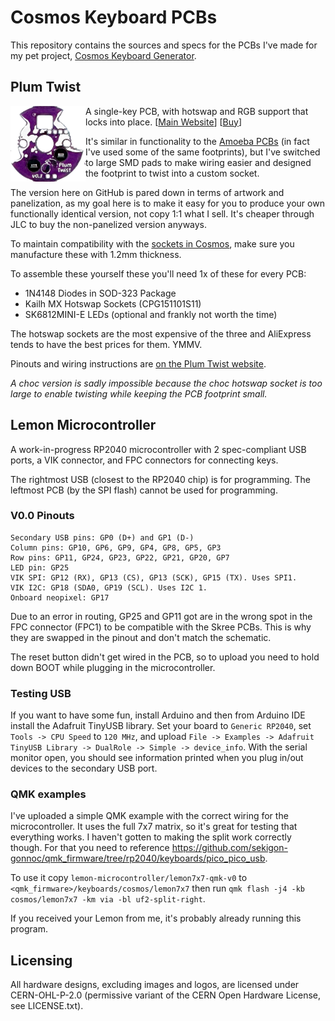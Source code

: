 # Cosmos Keyboard PCBs

This repository contains the sources and specs for the PCBs I've made for my pet project, [Cosmos Keyboard Generator](https://ryanis.cool/cosmos).

## Plum Twist

<img src="plum-twist/plum-twist.png" align="left" width="120" height="121" />

A single-key PCB, with hotswap and RGB support that locks into place. [[Main Website](https://ryanis.cool/cosmos/plum-twist/)] [[Buy](https://cosmos-store.ryanis.cool/products/plum-twist)]

It's similar in functionality to the [Amoeba PCBs](https://github.com/JKing-B16/keyboard-pcbs) (in fact I've used some of the same footprints), but I've switched to large SMD pads to make wiring easier and designed the footprint to twist into a custom socket.

The version here on GitHub is pared down in terms of artwork and panelization, as my goal here is to make it easy for you to produce your own functionally identical version, not copy 1:1 what I sell. It's cheaper through JLC to buy the non-panelized version anyways.

To maintain compatibility with the [sockets in Cosmos](https://github.com/rianadon/Cosmos-Keyboards/blob/main/src/assets/key-mx-pcb-plum.step), make sure you manufacture these with 1.2mm thickness.

To assemble these yourself these you'll need 1x of these for every PCB:

- 1N4148 Diodes in SOD-323 Package
- Kailh MX Hotswap Sockets (CPG151101S11)
- SK6812MINI-E LEDs (optional and frankly not worth the time)

The hotswap sockets are the most expensive of the three and AliExpress tends to have the best prices for them. YMMV.

Pinouts and wiring instructions are [on the Plum Twist website](https://ryanis.cool/cosmos/plum-twist/wiring).

*A choc version is sadly impossible because the choc hotswap socket is too large to enable twisting while keeping the PCB footprint small.*

## Lemon Microcontroller

A work-in-progress RP2040 microcontroller with 2 spec-compliant USB ports, a VIK connector, and FPC connectors for connecting keys.

The rightmost USB (closest to the RP2040 chip) is for programming. The leftmost PCB (by the SPI flash) cannot be used for programming.

### V0.0 Pinouts
```
Secondary USB pins: GP0 (D+) and GP1 (D-)
Column pins: GP10, GP6, GP9, GP4, GP8, GP5, GP3
Row pins: GP11, GP24, GP23, GP22, GP21, GP20, GP7
LED pin: GP25
VIK SPI: GP12 (RX), GP13 (CS), GP13 (SCK), GP15 (TX). Uses SPI1.
VIK I2C: GP18 (SDA0, GP19 (SCL). Uses I2C 1.
Onboard neopixel: GP17
```

Due to an error in routing, GP25 and GP11 got are in the wrong spot in the FPC connector (FPC1) to be compatible with the Skree PCBs. This is why they are swapped in the pinout and don't match the schematic.

The reset button didn't get wired in the PCB, so to upload you need to hold down BOOT while plugging in the microcontroller.

### Testing USB

If you want to have some fun, install Arduino and then from Arduino IDE install the Adafruit TinyUSB library. Set your board to `Generic RP2040`, set `Tools -> CPU Speed` to `120 MHz`, and upload `File -> Examples -> Adafruit TinyUSB Library -> DualRole -> Simple -> device_info`. With the serial monitor open, you should see information printed when you plug in/out devices to the secondary USB port.

### QMK examples

I've uploaded a simple QMK example with the correct wiring for the microcontroller. It uses the full 7x7 matrix, so it's great for testing that everything works. I haven't gotten to making the split work correctly though. For that you need to reference https://github.com/sekigon-gonnoc/qmk_firmware/tree/rp2040/keyboards/pico_pico_usb.

To use it copy `lemon-microcontroller/lemon7x7-qmk-v0` to `<qmk_firmware>/keyboards/cosmos/lemon7x7` then run `qmk flash -j4 -kb cosmos/lemon7x7 -km via -bl uf2-split-right`.

If you received your Lemon from me, it's probably already running this program.

## Licensing

All hardware designs, excluding images and logos, are licensed under CERN-OHL-P-2.0 (permissive variant of the CERN Open Hardware License, see LICENSE.txt).
